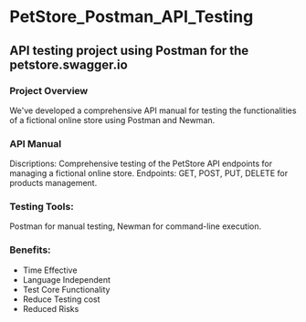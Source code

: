 # PetStore_Postman_API_Testing
## API testing project using Postman for the petstore.swagger.io
### Project Overview
We've developed a comprehensive API manual for testing the functionalities of a fictional online store using Postman and Newman.
### API Manual
Discriptions: Comprehensive testing of the PetStore API endpoints for managing a fictional online store.
Endpoints: GET, POST, PUT, DELETE for products management.
### Testing Tools:
 Postman for manual testing, Newman for command-line execution.
### Benefits:
- Time Effective
- Language Independent
- Test Core Functionality
- Reduce Testing cost
- Reduced Risks
